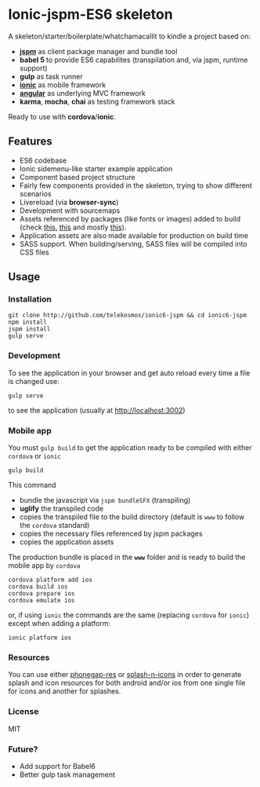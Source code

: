 # Ionic-jspm-ES6 skeleton
A skeleton/starter/boilerplate/whatchamacallit to kindle a project based on:
- __[jspm](http://jspm.io)__ as client package manager and bundle tool
- __babel 5__  to provide ES6 capabilites (transpilation and, via jspm, runtime support)
- __gulp__ as task runner
- __[ionic](http://ionicframework.com)__ as mobile framework
- __[angular](http://angularjs.org)__ as underlying MVC framework
- __karma__, __mocha__, __chai__ as testing framework stack

Ready to use with __cordova__/__ionic__.

## Features
- ES6 codebase
- Ionic sidemenu-like starter example application
- Component based project structure
- Fairly few components provided in the skeleton, trying to show different scenarios
- Livereload (via __browser-sync__)
- Development with sourcemaps
- Assets referenced by packages (like fonts or images) added to build (check [this](https://github.com/systemjs/plugin-css/issues/23), [this](https://github.com/systemjs/builder/issues/166) and mostly [this](https://github.com/systemjs/plugin-css/issues/61)).
- Application assets are also made available for production on build time
- SASS support. When building/serving, SASS files will be compiled into CSS files

## Usage

### Installation

	git clone http://github.com/telekosmos/ionic6-jspm && cd ionic6-jspm
	npm install
	jspm install
	gulp serve
	
	
### Development
To see the application in your browser and get auto reload every time a file is changed use:

	gulp serve
to see the application (usually at [http://localhost:3002](http://localhost:3002))
### Mobile app
You must `gulp build` to get the application ready to be compiled with either `cordova` or `ionic` 

	gulp build
This command

- bundle the javascript via `jspm bundleSFX` (transpiling)
- __uglify__ the transpiled code
- copies the transpiled file to the build directory (default is `www` to follow the `cordova` standard)
- copies the necessary files referenced by jspm packages
- copies the application assets

The production bundle is placed in the __`www`__ folder and is ready to build the mobile app by `cordova` 

	cordova platform add ios
	cordova build ios
	cordova prepare ios
	cordova emulate ios
or, if using `ionic` the commands are the same (replacing `cordova` for `ionic`) except when adding a platform:

	ionic platform ios

### Resources
You can use either [phonegap-res](https://github.com/macdonaldr93/phonegap-res) or [splash-n-icons](https://github.com/telekosmos/splash-n-icons) in order to generate splash and icon resources for both android and/or ios from one single file for icons and another for splashes.

	
### License

MIT

### Future?

- Add support for Babel6
- Better gulp task management

